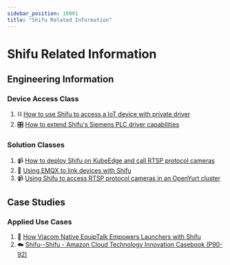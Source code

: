 ```yaml
---
sidebar_position: 10001
title: "Shifu Related Information"
---
```


# Shifu Related Information

## Engineering Information

### Device Access Class

1. :chains: [How to use Shifu to access a IoT device with private driver](https://mp.weixin.qq.com/s/Nm4tmd_hi0u0ebkkuOgyuw)
2. :control_knobs: [How to extend Shifu's Siemens PLC driver capabilities](https://mp.weixin.qq.com/s/FiZ2p4e1M9ABkF4SS15Qgg)

### Solution Classes

1. :video_camera: [How to deploy Shifu on KubeEdge and call RTSP protocol cameras](https://mp.weixin.qq.com/s/x6eJA8jqmcTjdiPpGVyAkw)
2. :dancers: [Using EMQX to link devices with Shifu](https://mp.weixin.qq.com/s/OksAvQ4i2Sg9qKFTBsfQjw)
3. :video_camera: [Using Shifu to access RTSP protocol cameras in an OpenYurt cluster
](https://mp.weixin.qq.com/s/InSWgAQwUK1B3XVyj1Wa8Q)

## Case Studies

### Applied Use Cases

1. :rocket: [How Viacom Native EquipTalk Empowers Launchers with Shifu](https://mp.weixin.qq.com/s/T-_o2072dk5X0X4NChXUpA)
2. :cloud: [Shifu--Shifu - Amazon Cloud Technology Innovation Casebook (P90-92)](https://d1.awsstatic.com/whitepapers/amazon-iot-innovation-case.pdf)

